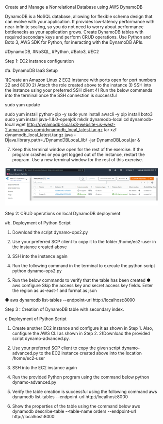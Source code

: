 Create and Manage a Nonrelational Database using AWS DynamoDB

DynamoDB is a NoSQL database, allowing for flexible schema design that can evolve with your application. It provides low-latency performance with near-infinite scaling, so you do not need to worry about performance bottlenecks as your application grows. Create DynamoDB tables with required secondary keys and perform CRUD operations. Use Python and Boto 3, AWS SDK for Python, for ineracting with the DynamoDB APIs.

#DynamoDB, #NoSQL, #Python, #Boto3, #EC2

Step 1: EC2 instance configuration

#a. DynamoDB IaaS Setup

1)Create an Amazon Linux 2 EC2 instance with ports open for port numbers 22 and 8000
2) Attach the role created above to the instance
3) SSH into the instance using your preferred SSH client
4) Run the below commands into the terminal once the SSH connection is successful

sudo yum update

sudo yum install python-pip -y
sudo yum install awscli -y
pip install boto3
sudo yum install java-1.8.0-openjdk
mkdir dynamodb-local
cd dynamodb-local
wget http://dynamodb-local.s3-website-us-west-2.amazonaws.com/dynamodb_local_latest.tar.gz
tar xzf dynamodb_local_latest.tar.gz
java -Djava.library.path=./DynamoDBLocal_lib/ -jar DynamoDBLocal.jar &

7) Keep this terminal window open for the rest of the exercise. If the program crashes or you get logged out of the instance, restart the program. Use a new terminal window for the rest of this exercise. 

<img src="https://github.com/hisujata/Create-and-Manage-a-Nonrelational-Database-using-AWS-DynamoDB/blob/master/screenshot1.png">

Step 2: CRUD operations on local DynamoDB deployment

#b. Deployment of Python Script
1) Download the script dynamo-ops2.py

2) Use your preferred SCP client to copy it to the folder /home/ec2-user in the instance created above

3) SSH into the instance again

4) Run the following command in the terminal to execute the python script
python dynamo-ops2.py

5) Run the below commands  to verify that the table has been created
●	aws configure
Skip the access key and secret access key fields. Enter the region as us-east-1 and format as json

●	aws dynamodb list-tables --endpoint-url http://localhost:8000

Step 3 : Creation of DynamoDB table with secondary index. 


c
Deployment of Python Script 
1) Create another EC2 instance and configure it as shown in Step 1. Also, configure the AWS CLI as shown in Step 2.
2)Download the provided script dynamo-advanced.py. 

2)  Use your preferred SCP client to copy the given script dynamo-advanced.py to the EC2 instance created above into the location /home/ec2-user

2) SSH into the EC2 instance again
3) Run the provided Python program using the command below
python dynamo-advanced.py


4) Verify the table creation is successful using the following command
aws dynamodb list-tables --endpoint-url http://localhost:8000
5) Show the properties of the table using the command below
aws dynamodb describe-table --table-name orders --endpoint-url http://localhost:8000




